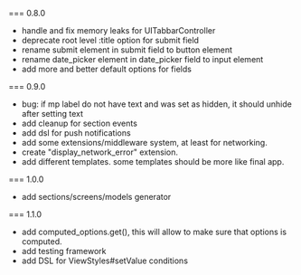 === 0.8.0
* handle and fix memory leaks for UITabbarController
* deprecate root level :title option for submit field
* rename submit element in submit field to button element
* rename date_picker element in date_picker field to input element
* add more and better default options for fields

=== 0.9.0
* bug: if mp label do not have text and was set as hidden, it should unhide after setting text
* add cleanup for section events
* add dsl for push notifications
* add some extensions/middleware system, at least for networking.
* create "display_network_error" extension.
* add different templates. some templates should be more like final app.

=== 1.0.0
* add sections/screens/models generator

=== 1.1.0
* add computed_options.get(), this will allow to make sure that options is computed.
* add testing framework
* add DSL for ViewStyles#setValue conditions